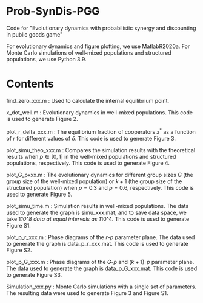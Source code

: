 # Prob-SynDis-PGG

Code for "Evolutionary dynamics with probabilistic synergy and discounting in public goods game"

For evolutionary dynamics and figure plotting, we use MatlabR2020a. For Monte Carlo simulations of well-mixed populations and structured populations, we use Python 3.9.

# Contents

find_zero_xxx.m : Used to calculate the internal equilibrium point.

x_dot_well.m : Evolutionary dynamics in well-mixed populations. This code is used to generate Figure 2.

plot_r_delta_xxx.m : The equilibrium fraction of cooperators $x^{*}$ as a function of $r$ for different values of $\delta$. This code is used to generate Figure 3.

plot_simu_theo_xxx.m : Compares the simulation results with the theoretical results when $p \in [0,1]$ in the well-mixed populations and structured populations, respectively. This code is used to generate Figure 4.

plot_G_pxxx.m : The evolutionary dynamics for different group sizes $G$ (the group size of the well-mixed population) or $k+1$ (the group size of the structured population) when $p=0.3$ and $p=0.6$, respectively. This code is used to generate Figure 5.

plot_simu_time.m : Simulation results in well-mixed populations. The data used to generate the graph is simu_xxx.mat, and to save data space, we take 1*10^8 data at equal intervals as 1*10^4. This code is used to generate Figure S1.

plot_p_r_xxx.m : Phase diagrams of the $r$-$p$ parameter plane. The data used to generate the graph is data_p_r_xxx.mat. This code is used to generate Figure S2.

plot_p_G_xxx.m : Phase diagrams of the $G$-$p$ and $(k+1)$-$p$ parameter plane. The data used to generate the graph is data_p_G_xxx.mat. This code is used to generate Figure S3.

Simulation_xxx.py : Monte Carlo simulations with a single set of parameters. The resulting data were used to generate Figure 3 and Figure S1.
